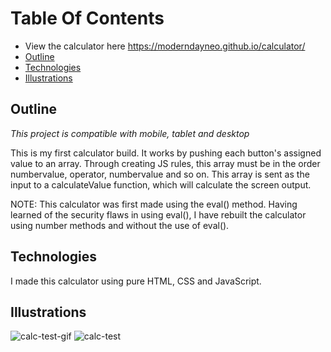 # Table Of Contents
* View the calculator here https://moderndayneo.github.io/calculator/ 
* [Outline](#outline)
* [Technologies](#technologies)
* [Illustrations](#illustrations)

## Outline
*This project is compatible with mobile, tablet and desktop*

This is my first calculator build. It works by pushing each button's assigned value to an array. Through creating JS rules, this array must be in the order numbervalue, operator, numbervalue and so on. This array is sent as the input to a calculateValue function, which will calculate the screen output.

NOTE: This calculator was first made using the eval() method. Having learned of the security flaws in using eval(), I have rebuilt the calculator using number methods and without the use of eval().

## Technologies
I made this calculator using pure HTML, CSS and JavaScript.

## Illustrations
<!-- Calculator screenshot here -->
![calc-test-gif](https://user-images.githubusercontent.com/57966028/81924936-b4ad8780-95d7-11ea-968e-0e2edd42488b.gif)
![calc-test](https://user-images.githubusercontent.com/57966028/81929197-80899500-95de-11ea-885d-aca1b4cc63ef.gif)
